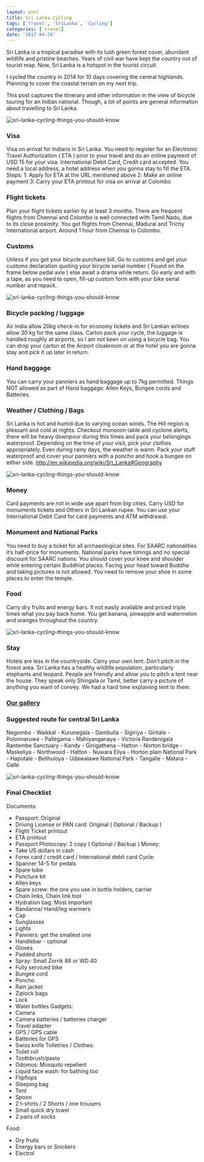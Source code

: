 ```yaml
---
layout: post
title: Sri Lanka Cycling
tags: ['Travel', 'SriLanka', 'Cycling']
categories: [ travel]
date: '2017-04-24'
---
```


Sri Lanka is a tropical paradise with its lush green forest cover, abundant wildlife and pristine beaches. Years of civil war have kept the country out of tourist map. Now, Sri Lanka is a hotspot in the tourist circuit.

I cycled the country in 2014 for 10 days covering the central highlands. Planning to cover the coastal terrain on my next trip.

This post captures the itinerary and other information in the view of bicycle touring for an Indian national. Though, a lot of points are general information about travelling to Sri Lanka.

![sri-lanka-cycling-things-you-should-know](./nobal-sri-lanka-cycling-1.jpg)

### Visa

Visa on arrival for Indians in Sri Lanka. You need to register for an Electronic Travel Authorization ( ETA ) prior to your travel and do an online payment of USD 15 for your visa. International Debit Card, Credit card accepted. You need a local address, a hotel address when you gonna stay to fill the ETA.
Steps:
1: Apply for ETA at the URL mentioned above
2: Make an online payment
3: Carry your ETA printout for visa on arrival at Colombo

### Flight tickets

Plan your flight tickets earlier by at least 3 months. There are frequent flights from Chennai and Colombo is well connected with Tamil Nadu, due to its close proximity. You got flights from Chennai, Madurai and Trichy International airport. Around 1 hour from Chennai to Colombo.

### Customs

Unless if you got your bicycle purchase bill. Go to customs and get your customs declaration quoting your bicycle serial number ( Found on the frame below pedal axle ) else await a drama while return. Go early and with a tape, as you need to open, fill-up custom form with your bike serial number and repack.

![sri-lanka-cycling-things-you-should-know](./nobal-sri-lanka-cycling-2.jpg)

### Bicycle packing / luggage

Air India allow 20kg check-in for economy tickets and Sri Lankan airlines allow 30 kg for the same class. Carton pack your cycle, the luggage is handled roughly at airports, so I am not keen on using a bicycle bag. You can drop your carton at the Airport cloakroom or at the hotel you are gonna stay and pick it up later in return.

### Hand baggage

You can carry your panniers as hand baggage up to 7kg permitted. Things NOT allowed as part of Hand baggage: Allen Keys, Bungee cords and Batteries.

### Weather / Clothing / Bags

Sri Lanka is hot and humid due to varying ocean winds. The Hill region is pleasant and cold at nights. Checkout monsoon table and cyclone alerts, there will be heavy downpour during this times and pack your belongings waterproof. Depending on the time of your visit, pick your clothes appropriately. Even during rainy days, the weather is warm. Pack your stuff waterproof and cover your panniers with a poncho and hook a bungee on either side. http://en.wikipedia.org/wiki/Sri_Lanka#Geography

![sri-lanka-cycling-things-you-should-know](./nobal-sri-lanka-cycling-3.jpg)

### Money

Card payments are not in wide use apart from big cities. Carry USD for monuments tickets and Others in Sri Lankan rupee. You can use your International Debit Card for card payments and ATM withdrawal.

### Monument and National Parks

You need to buy a ticket for all archaeological sites. For SAARC nationalities it’s half-price for monuments. National parks have timings and no special discount for SAARC nations. You should cover your knee and shoulder while entering certain Buddhist places. Facing your head toward Buddha and taking pictures is not allowed. You need to remove your shoe in some places to enter the temple.

### Food

Carry dry fruits and energy bars. It not easily available and priced triple times what you pay back home. You get banana, pineapple and watermelon and oranges throughout the country.

![sri-lanka-cycling-things-you-should-know](./nobal-sri-lanka-cycling-4.jpg)

### Stay

Hotels are less in the countryside. Carry your own tent. Don’t pitch in the forest area. Sri Lanka has a healthy wildlife population, particularly elephants and leopard. People are friendly and allow you to pitch a tent near the house. They speak only Shingala or Tamil, better carry a picture of anything you want of convey. We had a hard time explaining tent to them.

### [Our gallery](https://www.facebook.com/PeterVanGeit/media_set?set=a.10204943433208231.1073741994.1312929832&type=1)

### Suggested route for central Sri Lanka

Negombo - Waikkal - Kurunegala - Dambulla - Sigiriya - Giritale - Polonnaruwa - Pallegama - Mahiyanganaya - Victoria Randenigala Rantembe Sanctuary - Kandy - Ginigathena - Hatton - Norton bridge - Maskeliya - Northwood - Hatton - Nuwara Eliya - Horton plain National Park - Haputale - Belihuloya - Udawalawe National Park - Tangalle - Matara - Galle

![sri-lanka-cycling-things-you-should-know](./nobal-sri-lanka-cycling-5.jpg)

### Final Checklist

Documents:

- Passport: Original
- Driving License or PAN card: Original ( Optional / Backup )
- Flight Ticket printout
- ETA printout
- Passport Photocopy: 2 copy ( Optional / Backup )
  Money:
- Take US dollars in cash
- Forex card / credit card / International debit card
  Cycle:
- Spanner 14-5 for pedals
- Spare tube
- Puncture kit
- Allen keys
- Spare screw: the one you use in bottle holders, carrier
- Chain links, Chain link tool
- Hydration bag: Most important
- Bandanna/ Hand/leg warmers
- Cap
- Sunglasses
- Lights
- Panniers: get the smallest one
- Handlebar - optional
- Gloves
- Padded shorts
- Spray: Small Zorrik 88 or WD 40
- Fully serviced bike
- Bungee cord
- Poncho
- Rain jacket
- Ziplock bags
- Lock
- Water bottles
  Gadgets:
- Camera
- Camera batteries / batteries charger
- Travel adapter
- GPS / GPS cable
- Batteries for GPS
- Swiss knife
  Toiletries / Clothes:
- Toilet roll
- Toothbrush/paste
- Odomos: Mosquito repellent
- Liquid face wash: for bathing too
- Flipflops
- Sleeping bag
- Tent
- Spoon
- 2 t-shirts / 2 Shorts / one trousers
- Small quick dry towel
- 2 pairs of socks

Food:

- Dry fruits
- Energy bars or Snickers
- Electrol
